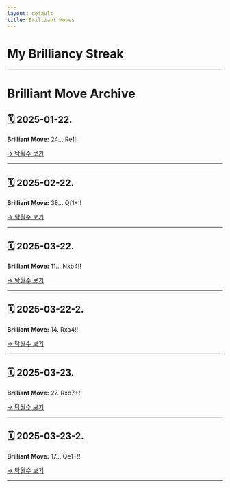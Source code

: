 ```yaml
---
layout: default
title: Brilliant Moves
---
```


# My Brilliancy Streak

---

# Brilliant Move Archive

## 🗓 2025-01-22.
**Brilliant Move:** 24... Re1!!

[→ 탁월수 보기](_posts/2025-01-22-brilliant.md)

---

## 🗓 2025-02-22.
**Brilliant Move:** 38... Qf1+!!

[→ 탁월수 보기](_posts/2025-02-22-brilliant.md)

---

## 🗓 2025-03-22.
**Brilliant Move:** 11... Nxb4!!

[→ 탁월수 보기](_posts/2025-03-22-brilliant.md)

---

## 🗓 2025-03-22-2.
**Brilliant Move:** 14. Rxa4!!

[→ 탁월수 보기](_posts/2025-03-22-brilliant-2.md)

---

## 🗓 2025-03-23.
**Brilliant Move:** 27. Rxb7+!!

[→ 탁월수 보기](_posts/2025-03-23-brilliant.md)

---

## 🗓 2025-03-23-2.
**Brilliant Move:** 17... Qe1+!!

[→ 탁월수 보기](_posts/2025-03-23-brilliant-2.md)

---

